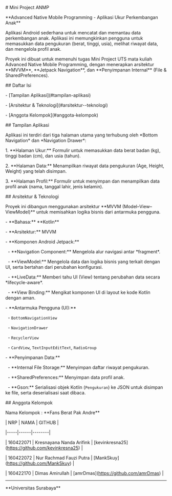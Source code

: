\# Mini Project ANMP



\*\*Advanced Native Mobile Programming - Aplikasi Ukur Perkembangan Anak\*\*



Aplikasi Android sederhana untuk mencatat dan memantau data perkembangan anak. Aplikasi ini memungkinkan pengguna untuk memasukkan data pengukuran (berat, tinggi, usia), melihat riwayat data, dan mengelola profil anak.



Proyek ini dibuat untuk memenuhi tugas Mini Project UTS mata kuliah Advanced Native Mobile Programming, dengan menerapkan arsitektur \*\*MVVM\*\*, \*\*Jetpack Navigation\*\*, dan \*\*Penyimpanan Internal\*\* (File \& SharedPreferences).



\## Daftar Isi

\- \[Tampilan Aplikasi](#tampilan-aplikasi)

\- \[Arsitektur \& Teknologi](#arsitektur--teknologi)

\- \[Anggota Kelompok](#anggota-kelompok)



\## Tampilan Aplikasi



Aplikasi ini terdiri dari tiga halaman utama yang terhubung oleh \*Bottom Navigation\* dan \*Navigation Drawer\*:



1\. \*\*Halaman Ukur:\*\* Formulir untuk memasukkan data berat badan (kg), tinggi badan (cm), dan usia (tahun).

2\. \*\*Halaman Data:\*\* Menampilkan riwayat data pengukuran (Age, Height, Weight) yang telah disimpan.

3\. \*\*Halaman Profil:\*\* Formulir untuk menyimpan dan menampilkan data profil anak (nama, tanggal lahir, jenis kelamin).



\## Arsitektur \& Teknologi



Proyek ini dibangun menggunakan arsitektur \*\*MVVM (Model–View–ViewModel)\*\* untuk memisahkan logika bisnis dari antarmuka pengguna.



\- \*\*Bahasa:\*\* \*\*Kotlin\*\*

\- \*\*Arsitektur:\*\* MVVM

\- \*\*Komponen Android Jetpack:\*\*

&nbsp; - \*\*Navigation Component:\*\* Mengelola alur navigasi antar \*fragment\*.

&nbsp; - \*\*ViewModel:\*\* Mengelola data dan logika bisnis yang terkait dengan UI, serta bertahan dari perubahan konfigurasi.

&nbsp; - \*\*LiveData:\*\* Memberi tahu UI (View) tentang perubahan data secara \*lifecycle-aware\*.

&nbsp; - \*\*View Binding:\*\* Mengikat komponen UI di layout ke kode Kotlin dengan aman.

\- \*\*Antarmuka Pengguna (UI):\*\*

&nbsp; - `BottomNavigationView`

&nbsp; - `NavigationDrawer`

&nbsp; - `RecyclerView`

&nbsp; - `CardView`, `TextInputEditText`, `RadioGroup`

\- \*\*Penyimpanan Data:\*\*

&nbsp; - \*\*Internal File Storage:\*\* Menyimpan daftar riwayat pengukuran.

&nbsp; - \*\*SharedPreferences:\*\* Menyimpan data profil anak.

&nbsp; - \*\*Gson:\*\* Serialisasi objek Kotlin (`Pengukuran`) ke JSON untuk disimpan ke file, serta deserialisasi saat dibaca.



\## Anggota Kelompok



Nama Kelompok : \*\*Fans Berat Pak Andre\*\*



| NRP | NAMA | GITHUB |

|-----|------|--------|

| 160422071 | Kresnayana Nanda Arifink | \[kevinkresna25](https://github.com/kevinkresna25) |

| 160422072 | Nur Rachmad Fauzi Putra | \[MankSkuy](https://github.com/MankSkuy) |

| 160422170 | Dimas Amirullah | \[amrDmas](https://github.com/amrDmas) |



---



\*\*Universitas Surabaya\*\*



